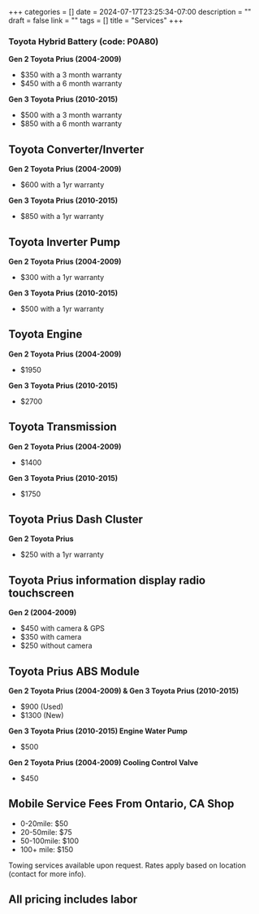 +++
categories = []
date = 2024-07-17T23:25:34-07:00
description = ""
draft = false
link = ""
tags = []
title = "Services"
+++

<div class="flex-center">
        
### Toyota Hybrid Battery (code: P0A80)
**Gen 2 Toyota Prius (2004-2009)**
- $350 with a 3 month warranty 
- $450 with a 6 month warranty

**Gen 3 Toyota Prius (2010-2015)**
- $500 with a 3 month warranty
- $850 with a 6 month warranty

## Toyota Converter/Inverter
**Gen 2 Toyota Prius (2004-2009)**
- $600 with a 1yr warranty

**Gen 3 Toyota Prius (2010-2015)**
- $850 with a 1yr warranty

## Toyota Inverter Pump
**Gen 2 Toyota Prius (2004-2009)**
- $300 with a 1yr warranty

**Gen 3 Toyota Prius (2010-2015)**
- $500 with a 1yr warranty

## Toyota Engine
**Gen 2 Toyota Prius (2004-2009)**
- $1950

**Gen 3 Toyota Prius (2010-2015)**
- $2700

## Toyota Transmission
**Gen 2 Toyota Prius (2004-2009)**
- $1400

**Gen 3 Toyota Prius (2010-2015)**
- $1750

## Toyota Prius Dash Cluster 
**Gen 2 Toyota Prius**
- $250 with a 1yr warranty

## Toyota Prius information display radio touchscreen
**Gen 2 (2004-2009)**
- $450 with camera & GPS
- $350 with camera
- $250 without camera

## Toyota Prius ABS Module
**Gen 2 Toyota Prius (2004-2009) & Gen 3 Toyota Prius (2010-2015)**
- $900 (Used)
- $1300 (New)

**Gen 3 Toyota Prius (2010-2015) Engine Water Pump**
- $500

**Gen 2 Toyota Prius (2004-2009) Cooling Control Valve**
- $450

## Mobile Service Fees From Ontario, CA Shop
- 0-20mile: $50
- 20-50mile: $75
- 50-100mile: $100
- 100+ mile: $150

Towing services available upon request. Rates apply based on location (contact for more info).

## **All pricing includes labor**

</div>
